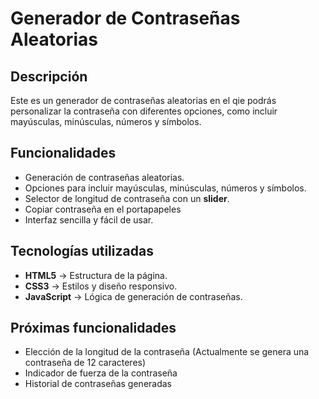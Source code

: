 # Generador de Contraseñas Aleatorias

## Descripción
Este es un generador de contraseñas aleatorias en el qie podrás personalizar la contraseña con diferentes opciones, como incluir mayúsculas, minúsculas, números y símbolos.

## Funcionalidades
- Generación de contraseñas aleatorias.
- Opciones para incluir mayúsculas, minúsculas, números y símbolos.
- Selector de longitud de contraseña con un **slider**.
- Copiar contraseña en el portapapeles
- Interfaz sencilla y fácil de usar.

## Tecnologías utilizadas
- **HTML5** → Estructura de la página.  
- **CSS3** → Estilos y diseño responsivo.  
- **JavaScript** → Lógica de generación de contraseñas.

## Próximas funcionalidades
- Elección de la longitud de la contraseña (Actualmente se genera una contraseña de 12 caracteres)
- Indicador de fuerza de la contraseña
- Historial de contraseñas generadas
